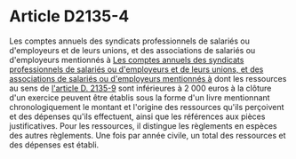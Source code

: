 # Article D2135-4

Les comptes annuels des syndicats professionnels de salariés ou d'employeurs et de leurs unions, et des associations de salariés ou d'employeurs mentionnés à [Les comptes annuels des syndicats professionnels de salariés ou d'employeurs et de leurs unions, et des associations de salariés ou d'employeurs mentionnés à][1] dont les ressources au sens de [l'article D. 2135-9][2] sont inférieures à 2 000 euros à la clôture d'un exercice peuvent être établis sous la forme d'un livre mentionnant chronologiquement le montant et l'origine des ressources qu'ils perçoivent et des dépenses qu'ils effectuent, ainsi que les références aux pièces justificatives. Pour les ressources, il distingue les règlements en espèces des autres règlements. Une fois par année civile, un total des ressources et des dépenses est établi.

 [1]: /affichCodeArticle.do?cidTexte=LEGITEXT000006072050&idArticle=LEGIARTI000006901600&dateTexte=&categorieLien=cid
 [2]: /affichCodeArticle.do?cidTexte=LEGITEXT000006072050&idArticle=LEGIARTI000021547903&dateTexte=&categorieLien=cid